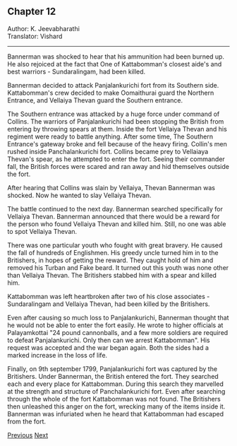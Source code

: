 ## Chapter 12
Author: K. Jeevabharathi  
Translator: Vishard

---

Bannerman was shocked to hear that his ammunition had been burned up. He also rejoiced at the fact that One of Kattabomman's closest aide's and best warriors - Sundaralingam, had been killed. 

Bannerman decided to attack Panjalankurichi fort from its Southern side. Kattabomman's crew decided to make Oomaithurai guard the Northern Entrance, and Vellaiya Thevan guard the Southern entrance. 

The Southern entrance was attacked by a huge force under command of Collins. The warriors of Panjalankurichi had been stopping the British from entering by throwing spears at them. Inside the fort Vellaiya Thevan and his regiment were ready to battle anything. After some time, The Southern Entrance's gateway broke and fell because of the heavy firing. Collin's men rushed inside Panchalankurichi fort. Collins became prey to Vellaiaya Thevan's spear, as he attempted to enter the fort. Seeing their commander fall, the British forces were scared and ran away and hid themselves outside the fort. 

After hearing that Collins was slain by Vellaiya, Thevan Bannerman was shocked. Now he wanted to slay Vellaiya Thevan.

The battle continued to the next day. Bannerman searched specifically for Vellaiya Thevan. Bannerman announced that there would be a reward for the person who found Vellaiya Thevan and killed him. Still, no one was able to spot Vellaiya Thevan.

There was one particular youth who fought with great bravery. He caused the fall of hundreds of Englishmen. His greedy uncle turned him in to the Britishers, in hopes of getting the reward. They caught hold of him and removed his Turban and Fake beard. It turned out this youth was none other than Vellaiya Thevan. The Britishers stabbed him with a spear and killed him. 

Kattabomman was left heartbroken after two of his close associates - Sundaralingam and Vellaiya Thevan, had been killed by the Britishers. 

Even after causing so much loss to Panjalankurichi, Bannerman thought that he would not be able to enter the fort easily. He wrote to higher officials at Palayamkottai 
"24 pound cannonballs, and a few more soldiers are required to defeat Panjalankurichi. Only then can we arrest Kattabomman". His request was accepted and the war began again. Both the sides had a marked increase in the loss of life.

Finally, on 9th september 1799, Panjalankurichi fort was captured by the Britishers. Under Bannerman, the British entered the fort. They searched each and every place for Kattabomman. During this search they marvelled at the strength and structure of Panchalankurichi fort. Even after searching through the whole of the fort Kattabomman was not found. The Britishers then unleashed this anger on the fort, wrecking many of the items inside it. Bannerman was infuriated when he heard that Kattabomman had escaped from the fort.

[Previous](./chapter-11.md)
[Next](./chapter-13.md)